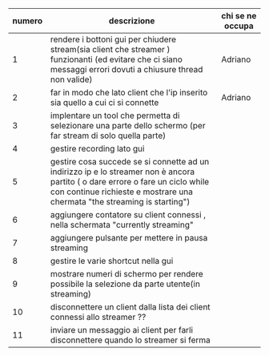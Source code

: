| numero | descrizione | chi se ne occupa |
| ------ | ------ | ------ |
| 1 | rendere i bottoni gui per chiudere stream(sia client che streamer ) funzionanti (ed evitare che ci siano messaggi errori dovuti a chiusure thread non valide) | Adriano |
| 2 | far in modo che lato client che l'ip inserito sia quello a cui ci si connette | Adriano |
| 3 | implentare un tool che permetta di selezionare una parte dello schermo (per far stream di solo quella parte) | |
| 4 | gestire recording lato gui |  |
| 5 | gestire cosa succede se si connette ad un indirizzo ip e lo streamer non è ancora partito ( o dare errore o fare un ciclo while con continue richieste e mostrare una chermata "the streaming is starting") |  |
| 6 | aggiungere contatore su client connessi , nella schermata "currently streaming" |  |
| 7 | aggiungere pulsante per mettere in pausa streaming |  |
| 8 | gestire le varie shortcut nella gui |  |
| 9 | mostrare numeri di schermo per rendere possibile la selezione da parte utente(in streaming) |  |
| 10 | disconnettere un client dalla lista dei client connessi allo streamer ??|  |
| 11 | inviare un messaggio ai client per farli disconnettere quando lo streamer si ferma |  |
